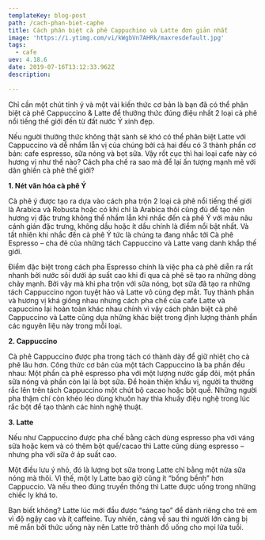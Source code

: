 ```yaml
---
templateKey: blog-post
path: /cach-phan-biet-caphe
title: Cách phân biệt cà phê Cappuchino và Latte đơn giản nhất
image: 'https://i.ytimg.com/vi/kWgbVn7AHRk/maxresdefault.jpg' 
tags:
  - cafe
uev: 4.18.6
date: 2019-07-16T13:12:33.962Z
description:
 
---
```


Chỉ cần một chút tinh ý và một vài kiến thức cơ bản là bạn đã có thể phân biệt cà phê Cappuccino & Latte để thưởng thức đúng điệu nhất 2 loại cà phê nổi tiếng thế giới đến từ đất nước Ý xinh đẹp.

Nếu người thưởng thức không thật sành sẽ khó có thể phân biệt Latte với Cappuccino và dễ nhầm lẫn vị của chúng bởi cả hai đều có 3 thành phần cơ bản: cafe espresso, sữa nóng và bọt sữa. Vậy rốt cục thì hai loại cafe này có hương vị như thế nào? Cách pha chế ra sao mà để lại ấn tượng mạnh mẽ với dân ghiền cà phê thế giới?

**1. Nét văn hóa cà phê Ý**

Cà phê ý được tạo ra dựa vào cách pha trộn 2 loại cà phê nổi tiếng thế giới là Arabica và Robusta hoặc có khi chỉ là Arabica thôi cũng đủ để tạo nên hương vị đặc trưng không thể nhầm lẫn khi nhắc đến cà phê Ý với màu nâu cánh gián đặc trưng, không dầu hoặc ít dầu chính là điểm nổi bật nhất. Và tất nhiên khi nhắc đến cà phê Ý tức là chúng ta đang nhắc tới Cà phê Espresso – cha đẻ của những tách Cappuccino và Latte vang danh khắp thế giới.

Điểm đặc biệt trong cách pha Espresso chính là việc pha cà phê diễn ra rất nhanh bởi nước sôi dưới áp suất cao khi đi qua cà phê sẽ tạo ra những dòng chảy mạnh. Bởi vậy mà khi pha trộn với sữa nóng, bọt sữa đã tạo ra những tách Cappuccino ngon tuyệt hảo và Latte vô cùng đẹp mắt. Tuy thành phần và hương vị khá giống nhau nhưng cách pha chế của cafe Latte và capuccino lại hoàn toàn khác nhau chính vì vậy cách phân biệt cà phê Cappuccino và Latte cũng dựa những khác biệt trong định lượng thành phần các nguyên liệu này trong mỗi loại.

**2. Cappuccino**

Cà phê Cappuccino được pha trong tách có thành dày để giữ nhiệt cho cà phê lâu hơn. Công thức cơ bản của một tách Cappuccino là ba phần đều nhau: Một phần cà phê espresso pha với một lượng nước gấp đôi, một phần sữa nóng và phần còn lại là bọt sữa. Để hoàn thiện khẩu vị, người ta thường rắc lên trên tách Cappuccino một chút bộ cacao hoặc bột quế. Những người pha thậm chí còn khéo léo dùng khuôn hay thìa khuấy điệu nghệ trong lúc rắc bột để tạo thành các hình nghệ thuật.

**3. Latte**

Nếu như Cappuccino được pha chế bằng cách dùng espresso pha với váng sữa hoặc kem và có thêm bột quế/cacao thì Latte cũng dùng espresso – nhưng pha với sữa ở áp suất cao.

Một điều lưu ý nhỏ, đó là lượng bọt sữa trong Latte chỉ bằng một nửa sữa nóng mà thôi. Vì thế, một ly Latte bao giờ cũng ít “bồng bềnh” hơn Cappuccio. Và nếu theo đúng truyền thống thì Latte được uống trong những chiếc ly khá to.

Bạn biết không? Latte lúc mới đầu được “sáng tạo” để dành riêng cho trẻ em vì độ ngậy cao và ít caffeine. Tuy nhiên, càng về sau thì người lớn càng bị mê mẩn bởi thức uống này nên Latte trở thành đồ uống cho mọi lứa tuổi.